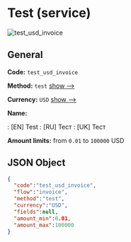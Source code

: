 
# Test (service) 
![test_usd_invoice](https://static.openfintech.io/payment_methods/test_usd_invoice/logo.svg?w=400&c=v0.59.26#w200)  

## General 
 
**Code:** `test_usd_invoice` 
 
**Method:** `test` 
 [show -->](/payment-methods/test/) 
 
**Currency:** `USD` [show -->](/currencies/USD/) 
 
**Name:** 
 
:	[EN] Test 
:	[RU] Тест 
:	[UK] Тест 
 
**Amount limits:** from `0.01` to `100000` USD 

## JSON Object 

```json
{
  "code":"test_usd_invoice",
  "flow":"invoice",
  "method":"test",
  "currency":"USD",
  "fields":null,
  "amount_min":0.01,
  "amount_max":100000
}
```  
